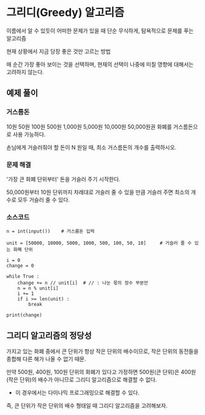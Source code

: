 # 그리디(Greedy) 알고리즘

이름에서 알 수 있듯이 어떠한 문제가 있을 때 단순 무식하게, 탐욕적으로 문제를 푸는 알고리즘

현재 상황에서 지금 당장 좋은 것만 고르는 방법

매 순간 가장 좋아 보이는 것을 선택하며, 현재의 선택이 나중에 미칠 영향에 대해서는 고려하지 않는다.

## 예제 풀이

### 거스름돈

10원 50원 100원 500원 1,000원 5,000원 10,000원 50,000원권 화폐를 거스름돈으로 사용 가능하다.

손님에게 거슬러줘야 할 돈이 N 원일 때, 최소 거스름돈의 개수를 출력하시오.

### 문제 해결

'가장 큰 화폐 단위부터' 돈을 거슬러 주기 시작한다.

50,000원부터 10원 단위까지 차례대로 거슬러 줄 수 있을 만큼 거슬러 주면 최소의 개수로 모두 거슬러 줄 수 있다.

### 소스코드

    n = int(input())    # 거스름돈 입력

    unit = [50000, 10000, 5000, 1000, 500, 100, 50, 10]     # 거슬러 줄 수 있는 화폐 단위

    i = 0
    change = 0

    while True :
        change += n // unit[i]  # // : 나눈 몫의 정수 부분만
        n = n % unit[i]
        i += 1
        if i >= len(unit) :
            break

    print(change)

## 그리디 알고리즘의 정당성

가지고 있는 화폐 중에서 큰 단위가 항상 작은 단위의 배수이므로, 작은 단위의 동전들을 종합해 다른 해가 나올 수 없기 때문.

만약 500원, 400원, 100원 단위의 화폐가 있다고 가정하면 500원(큰 단위)은 400원(작은 단위)의 배수가 아니므로 그리디 알고리즘으로 해결할 수 없다.

- 이 경우에서는 다이나믹 프로그래밍으로 해결할 수 있다.

즉, 큰 단위가 작은 단위의 배수 형태일 때 그리디 알고리즘을 고려해보자.

